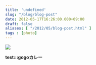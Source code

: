 ```yaml
---
title: 'undefined'
slug: "/blog/blog-post"
date: 2012-05-17T16:26:00.000+09:00
draft: false
aliases: [ "/2012/05/blog-post.html" ]
tags : [photo]
---
```


  
![](http://68.media.tumblr.com/tumblr_m46844uWSc1rwrdpxo1_400.jpg)  

  
  

**test:::gogoカレー**
